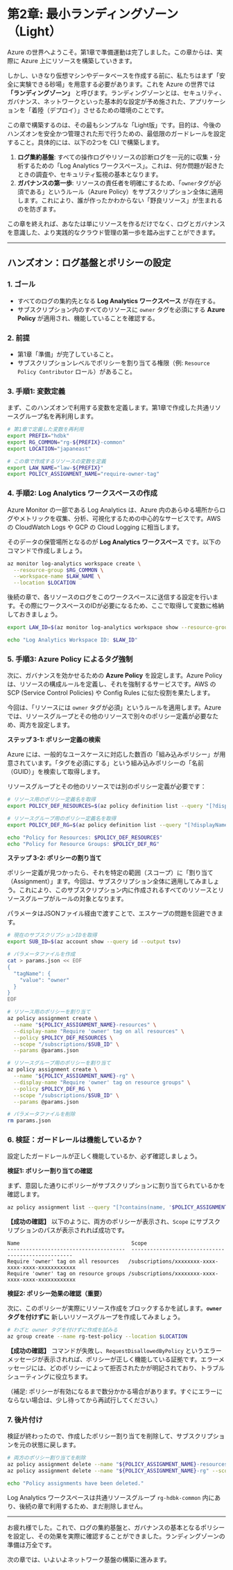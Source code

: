 # 第2章: 最小ランディングゾーン（Light）

Azure の世界へようこそ。第1章で準備運動は完了しました。この章からは、実際に Azure 上にリソースを構築していきます。

しかし、いきなり仮想マシンやデータベースを作成する前に、私たちはまず「安全に実験できる砂場」を用意する必要があります。これを Azure の世界では **「ランディングゾーン」** と呼びます。ランディングゾーンとは、セキュリティ、ガバナンス、ネットワークといった基本的な設定が予め施された、アプリケーションを「着陸（デプロイ）」させるための環境のことです。

この章で構築するのは、その最もシンプルな「Light版」です。目的は、今後のハンズオンを安全かつ管理された形で行うための、最低限のガードレールを設定すること。具体的には、以下の2つを CLI で構築します。

1.  **ログ集約基盤**: すべての操作ログやリソースの診断ログを一元的に収集・分析するための「Log Analytics ワークスペース」。これは、何か問題が起きたときの調査や、セキュリティ監視の基本となります。
2.  **ガバナンスの第一歩**: リソースの責任者を明確にするため、「`owner`タグが必須である」というルール（Azure Policy）をサブスクリプション全体に適用します。これにより、誰が作ったかわからない「野良リソース」が生まれるのを防ぎます。

この章を終えれば、あなたは単にリソースを作るだけでなく、ログとガバナンスを意識した、より実践的なクラウド管理の第一歩を踏み出すことができます。

---

## ハンズオン：ログ基盤とポリシーの設定

### 1. ゴール

- すべてのログの集約先となる **Log Analytics ワークスペース** が存在する。
- サブスクリプション内のすべてのリソースに `owner` タグを必須にする **Azure Policy** が適用され、機能していることを確認する。

### 2. 前提

- 第1章「準備」が完了していること。
- サブスクリプションレベルでポリシーを割り当てる権限（例: `Resource Policy Contributor` ロール）があること。

### 3. 手順1: 変数定義

まず、このハンズオンで利用する変数を定義します。第1章で作成した共通リソースグループ名を再利用します。

```bash
# 第1章で定義した変数を再利用
export PREFIX="hdbk"
export RG_COMMON="rg-${PREFIX}-common"
export LOCATION="japaneast"

# この章で作成するリソースの変数を定義
export LAW_NAME="law-${PREFIX}"
export POLICY_ASSIGNMENT_NAME="require-owner-tag"
```

### 4. 手順2: Log Analytics ワークスペースの作成

Azure Monitor の一部である Log Analytics は、Azure 内のあらゆる場所からログやメトリックを収集、分析、可視化するための中心的なサービスです。AWS の CloudWatch Logs や GCP の Cloud Logging に相当します。

そのデータの保管場所となるのが **Log Analytics ワークスペース** です。以下のコマンドで作成しましょう。

```bash
az monitor log-analytics workspace create \
  --resource-group $RG_COMMON \
  --workspace-name $LAW_NAME \
  --location $LOCATION
```

後続の章で、各リソースのログをこのワークスペースに送信する設定を行います。その際にワークスペースのIDが必要になるため、ここで取得して変数に格納しておきましょう。

```bash
export LAW_ID=$(az monitor log-analytics workspace show --resource-group $RG_COMMON --workspace-name $LAW_NAME --query id --output tsv)

echo "Log Analytics Workspace ID: $LAW_ID"
```

### 5. 手順3: Azure Policy によるタグ強制

次に、ガバナンスを効かせるための **Azure Policy** を設定します。Azure Policy は、リソースの構成ルールを定義し、それを強制するサービスです。AWS の SCP (Service Control Policies) や Config Rules に似た役割を果たします。

今回は、「リソースには `owner` タグが必須」というルールを適用します。Azure では、リソースグループとその他のリソースで別々のポリシー定義が必要なため、両方を設定します。

**ステップ 3-1: ポリシー定義の検索**

Azure には、一般的なユースケースに対応した数百の「組み込みポリシー」が用意されています。「タグを必須にする」という組み込みポリシーの「名前（GUID）」を検索して取得します。

リソースグループとその他のリソースでは別のポリシー定義が必要です：

```bash
# リソース用のポリシー定義名を取得
export POLICY_DEF_RESOURCES=$(az policy definition list --query "[?displayName=='Require a tag on resources'].name" --output tsv)

# リソースグループ用のポリシー定義名を取得
export POLICY_DEF_RG=$(az policy definition list --query "[?displayName=='Require a tag on resource groups'].name" --output tsv)

echo "Policy for Resources: $POLICY_DEF_RESOURCES"
echo "Policy for Resource Groups: $POLICY_DEF_RG"
```

**ステップ 3-2: ポリシーの割り当て**

ポリシー定義が見つかったら、それを特定の範囲（スコープ）に「割り当て（Assignment）」ます。今回は、サブスクリプション全体に適用してみましょう。これにより、このサブスクリプション内に作成されるすべてのリソースとリソースグループがルールの対象となります。

パラメータはJSONファイル経由で渡すことで、エスケープの問題を回避できます。

```bash
# 現在のサブスクリプションIDを取得
export SUB_ID=$(az account show --query id --output tsv)

# パラメータファイルを作成
cat > params.json << EOF
{
  "tagName": {
    "value": "owner"
  }
}
EOF

# リソース用のポリシーを割り当て
az policy assignment create \
  --name "${POLICY_ASSIGNMENT_NAME}-resources" \
  --display-name "Require 'owner' tag on all resources" \
  --policy $POLICY_DEF_RESOURCES \
  --scope "/subscriptions/$SUB_ID" \
  --params @params.json

# リソースグループ用のポリシーを割り当て
az policy assignment create \
  --name "${POLICY_ASSIGNMENT_NAME}-rg" \
  --display-name "Require 'owner' tag on resource groups" \
  --policy $POLICY_DEF_RG \
  --scope "/subscriptions/$SUB_ID" \
  --params @params.json

# パラメータファイルを削除
rm params.json
```

### 6. 検証：ガードレールは機能しているか？

設定したガードレールが正しく機能しているか、必ず確認しましょう。

**検証1: ポリシー割り当ての確認**

まず、意図した通りにポリシーがサブスクリプションに割り当てられているかを確認します。

```bash
az policy assignment list --query "[?contains(name, '$POLICY_ASSIGNMENT_NAME')].{Name:displayName, Scope:scope}" --output table
```

**【成功の確認】**
以下のように、両方のポリシーが表示され、`Scope` にサブスクリプションのパスが表示されれば成功です。

```
Name                                    Scope
--------------------------------------  ---------------------------------------------------
Require 'owner' tag on all resources   /subscriptions/xxxxxxxx-xxxx-xxxx-xxxx-xxxxxxxxxxxx
Require 'owner' tag on resource groups /subscriptions/xxxxxxxx-xxxx-xxxx-xxxx-xxxxxxxxxxxx
```

**検証2: ポリシー効果の確認（重要）**

次に、このポリシーが実際にリソース作成をブロックするかを試します。**`owner` タグを付けずに** 新しいリソースグループを作成してみましょう。

```bash
# わざと owner タグを付けずに作成を試みる
az group create --name rg-test-policy --location $LOCATION
```

**【成功の確認】**
コマンドが失敗し、`RequestDisallowedByPolicy` というエラーメッセージが表示されれば、ポリシーが正しく機能している証拠です。エラーメッセージには、どのポリシーによって拒否されたかが明記されており、トラブルシューティングに役立ちます。

（補足: ポリシーが有効になるまで数分かかる場合があります。すぐにエラーにならない場合は、少し待ってから再試行してください。）

### 7. 後片付け

検証が終わったので、作成したポリシー割り当てを削除して、サブスクリプションを元の状態に戻します。

```bash
# 両方のポリシー割り当てを削除
az policy assignment delete --name "${POLICY_ASSIGNMENT_NAME}-resources" --scope "/subscriptions/$SUB_ID"
az policy assignment delete --name "${POLICY_ASSIGNMENT_NAME}-rg" --scope "/subscriptions/$SUB_ID"

echo "Policy assignments have been deleted."
```

Log Analytics ワークスペースは共通リソースグループ `rg-hdbk-common` 内にあり、後続の章で利用するため、まだ削除しません。

---

お疲れ様でした。これで、ログの集約基盤と、ガバナンスの基本となるポリシーを設定し、その効果を実際に確認することができました。ランディングゾーンの準備は万全です。

次の章では、いよいよネットワーク基盤の構築に進みます。
